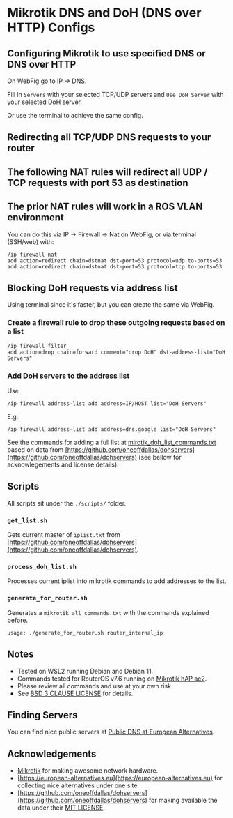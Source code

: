# Mikrotik DNS and DoH (DNS over HTTP) Configs

## Configuring Mikrotik to use specified DNS or DNS over HTTP

On WebFig go to IP -> DNS.

Fill in `Servers` with your selected TCP/UDP servers and `Use DoH Server` with your selected DoH server.

Or use the terminal to achieve the same config.

## Redirecting all TCP/UDP DNS requests to your router
## The following NAT rules will redirect all UDP / TCP requests with port 53 as destination ##
## The prior NAT rules will work in a ROS VLAN environment ##

You can do this via IP -> Firewall -> Nat on WebFig, or via terminal (SSH/web) with:
```
/ip firewall nat
add action=redirect chain=dstnat dst-port=53 protocol=udp to-ports=53
add action=redirect chain=dstnat dst-port=53 protocol=tcp to-ports=53
```

## Blocking DoH requests via address list

Using terminal since it's faster, but you can create the same via WebFig.

### Create a firewall rule to drop these outgoing requests based on a list
```
/ip firewall filter
add action=drop chain=forward comment="drop DoH" dst-address-list="DoH Servers"
```

### Add DoH servers to the address list 
Use 
```
/ip firewall address-list add address=IP/HOST list="DoH Servers"
``` 

E.g.: 
```
/ip firewall address-list add address=dns.google list="DoH Servers"
``` 

See the commands for adding a full list at [mirotik_doh_list_commands.txt](mikrotik_doh_list_commands.txt) based on data from [https://github.com/oneoffdallas/dohservers](https://github.com/oneoffdallas/dohservers) (see bellow for acknowlegements and license details).

## Scripts

All scripts sit under the `./scripts/` folder.

### `get_list.sh`

Gets current master of `iplist.txt` from [https://github.com/oneoffdallas/dohservers](https://github.com/oneoffdallas/dohservers).

### `process_doh_list.sh`

Processes current iplist into mikrotik commands to add addresses to the list.

### `generate_for_router.sh`

Generates a `mikrotik_all_commands.txt` with the commands explained before.

```
usage: ./generate_for_router.sh router_internal_ip 
``` 

## Notes
- Tested on WSL2 running Debian and Debian 11.
- Commands tested for RouterOS v7.6 running on [Mikrotik hAP ac2](https://mikrotik.com/product/hap_ac2).
- Please review all commands and use at your own risk.
- See [BSD 3 CLAUSE LICENSE](LICENSE.md) for details.

## Finding Servers

You can find nice public servers at [Public DNS at European Alternatives](https://european-alternatives.eu/category/public-dns).

## Acknowledgements 

- [Mikrotik](https://mikrotik.com) for making awesome network hardware.
- [https://european-alternatives.eu](https://european-alternatives.eu) for collecting nice alternatives under one site.
- [https://github.com/oneoffdallas/dohservers](https://github.com/oneoffdallas/dohservers) for making available the data under their [MIT LICENSE](https://github.com/oneoffdallas/dohservers/blob/master/LICENSE).
